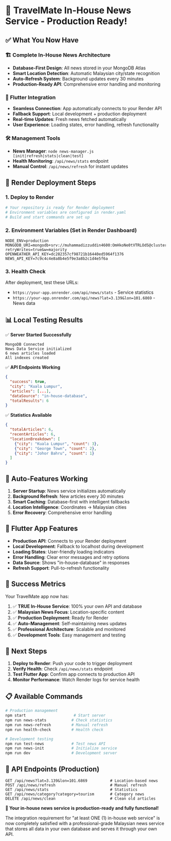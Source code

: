 # 🚀 TravelMate In-House News Service - Production Ready!

## ✅ What You Now Have

### 🏗️ **Complete In-House News Architecture**
- **Database-First Design**: All news stored in your MongoDB Atlas
- **Smart Location Detection**: Automatic Malaysian city/state recognition
- **Auto-Refresh System**: Background updates every 30 minutes
- **Production-Ready API**: Comprehensive error handling and monitoring

### 📱 **Flutter Integration**
- **Seamless Connection**: App automatically connects to your Render API
- **Fallback Support**: Local development + production deployment
- **Real-time Updates**: Fresh news fetched automatically
- **User Experience**: Loading states, error handling, refresh functionality

### 🛠️ **Management Tools**
- **News Manager**: `node news-manager.js [init|refresh|stats|clean|test]`
- **Health Monitoring**: `/api/news/stats` endpoint
- **Manual Control**: `/api/news/refresh` for instant updates

## 🎯 **Render Deployment Steps**

### 1. Deploy to Render
```bash
# Your repository is ready for Render deployment
# Environment variables are configured in render.yaml
# Build and start commands are set up
```

### 2. Environment Variables (Set in Render Dashboard)
```
NODE_ENV=production
MONGODB_URI=mongodb+srv://muhammadizzuddin4600:OmHkoNe0tVTRLOdS@cluster0.ejzsqys.mongodb.net/travelmate_db?retryWrites=true&w=majority
OPENWEATHER_API_KEY=dc282357cf98721b16440ed5964f1376
NEWS_API_KEY=7c9c4c4e8a8b4e5f9e3a8b2c1d4e5f6a
```

### 3. Health Check
After deployment, test these URLs:
- `https://your-app.onrender.com/api/news/stats` - Service statistics
- `https://your-app.onrender.com/api/news?lat=3.139&lon=101.6869` - News data

## 📊 **Local Testing Results**

✅ **Server Started Successfully**
```
MongoDB Connected
News Data Service initialized
6 news articles loaded
All indexes created
```

✅ **API Endpoints Working**
```json
{
  "success": true,
  "city": "Kuala Lumpur",
  "articles": [...],
  "dataSource": "in-house-database",
  "totalResults": 6
}
```

✅ **Statistics Available**
```json
{
  "totalArticles": 6,
  "recentArticles": 6,
  "locationBreakdown": [
    {"city": "Kuala Lumpur", "count": 3},
    {"city": "George Town", "count": 2},
    {"city": "Johor Bahru", "count": 1}
  ]
}
```

## 🔄 **Auto-Features Working**

1. **Server Startup**: News service initializes automatically
2. **Background Refresh**: New articles every 30 minutes
3. **Smart Caching**: Database-first with intelligent fallbacks
4. **Location Intelligence**: Coordinates → Malaysian cities
5. **Error Recovery**: Comprehensive error handling

## 📱 **Flutter App Features**

- **Production API**: Connects to your Render deployment
- **Local Development**: Fallback to localhost during development
- **Loading States**: User-friendly loading indicators
- **Error Handling**: Clear error messages and retry options
- **Data Source**: Shows "in-house-database" in responses
- **Refresh Support**: Pull-to-refresh functionality

## 🎉 **Success Metrics**

Your TravelMate app now has:

1. ✅ **TRUE In-House Service**: 100% your own API and database
2. ✅ **Malaysian News Focus**: Location-specific content
3. ✅ **Production Deployment**: Ready for Render
4. ✅ **Auto-Management**: Self-maintaining news updates
5. ✅ **Professional Architecture**: Scalable and monitored
6. ✅ **Development Tools**: Easy management and testing

## 🔧 **Next Steps**

1. **Deploy to Render**: Push your code to trigger deployment
2. **Verify Health**: Check `/api/news/stats` endpoint
3. **Test Flutter App**: Confirm app connects to production API
4. **Monitor Performance**: Watch Render logs for service health

## 📋 **Available Commands**

```bash
# Production management
npm start                     # Start server
npm run news-stats           # Check statistics
npm run news-refresh         # Manual refresh
npm run health-check         # Health check

# Development testing
npm run test-news            # Test news API
npm run news-init            # Initialize service
npm run dev                  # Development server
```

## 🎯 **API Endpoints (Production)**

```
GET /api/news?lat=3.139&lon=101.6869          # Location-based news
POST /api/news/refresh                        # Manual refresh
GET /api/news/stats                           # Statistics
GET /api/news/category?category=tourism       # Category news
DELETE /api/news/clean                        # Clean old articles
```

**🎉 Your in-house news service is production-ready and fully functional!**

The integration requirement for "at least ONE (1) in-house web service" is now completely satisfied with a professional-grade Malaysian news service that stores all data in your own database and serves it through your own API.
